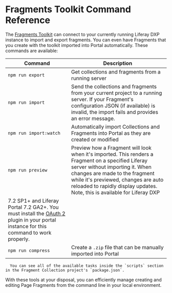 # Fragments Toolkit Command Reference

The [Fragments Toolkit](./developing-page-fragments-with-the-fragments-toolkit.md) can connect to your currently running Liferay DXP instance to import and export fragments. You can even have Fragments that you create with the toolkit imported into Portal automatically. These commands are available:

| Command | Description |
| --- | --- |
| `npm run export` | Get collections and fragments from a running server |
| `npm run import` | Send the collections and fragments from your current project to a running server. If your Fragment's configuration JSON (if available) is invalid, the import fails and provides an error message. |
| `npm run import:watch` | Automatically import Collections and Fragments into Portal as they are created or modified |
| `npm run preview` | Preview how a Fragment will look when it's imported. This renders a Fragment on a specified Liferay server without importing it. When changes are made to the fragment while it's previewed, changes are auto reloaded to rapidly display updates. Note, this is available for Liferay DXP
  7.2 SP1+ and Liferay Portal 7.2 GA2+. You must install the [OAuth 2](https://web.liferay.com/marketplace/-/mp/application/109571986) plugin in your portal instance for this command to work properly. |
| `npm run compress` | Create a `.zip` file that can be manually imported into Portal |

```note::
  You can see all of the available tasks inside the `scripts` section in the Fragment Collection project's `package.json`.
```

With these tools at your disposal, you can efficiently manage creating and editing Page Fragments from the command line in your local environment.